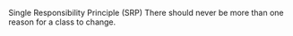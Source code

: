 Single Responsibility Principle (SRP)
There should never be more than one reason for a class to change.
